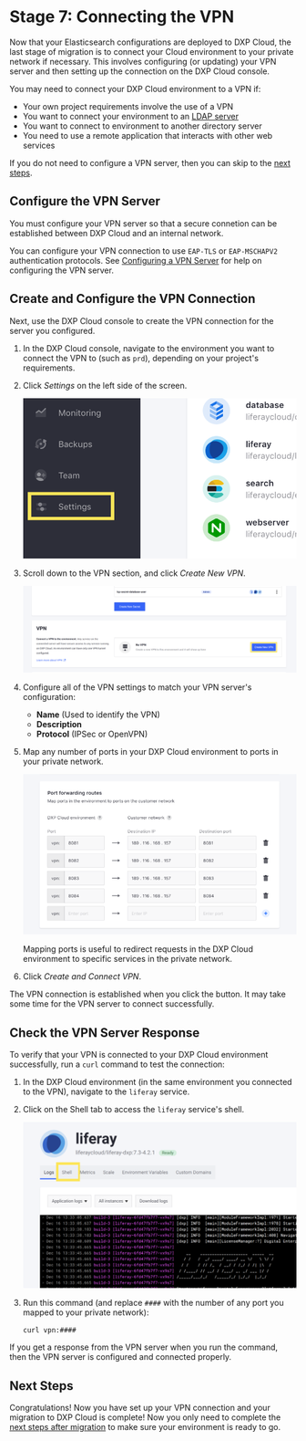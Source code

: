 # Stage 7: Connecting the VPN

Now that your Elasticsearch configurations are deployed to DXP Cloud, the last stage of migration is to connect your Cloud environment to your private network if necessary. This involves configuring (or updating) your VPN server and then setting up the connection on the DXP Cloud console.

You may need to connect your DXP Cloud environment to a VPN if:

* Your own project requirements involve the use of a VPN
* You want to connect your environment to an [LDAP server](https://learn.liferay.com/dxp/latest/en/users-and-permissions/connecting-to-a-user-directory/connecting-to-an-ldap-directory.html?highlight=ldap)
* You want to connect to environment to another directory server
* You need to use a remote application that interacts with other web services

If you do not need to configure a VPN server, then you can skip to the [next steps](#next-steps).

## Configure the VPN Server

You must configure your VPN server so that a secure connetion can be established between DXP Cloud and an internal network.

You can configure your VPN connection to use `EAP-TLS` or `EAP-MSCHAPV2` authentication protocols. See [Configuring a VPN Server](../infrastructure-and-operations/networking/configuring-a-vpn-server.md) for help on configuring the VPN server.

## Create and Configure the VPN Connection

Next, use the DXP Cloud console to create the VPN connection for the server you configured.

1. In the DXP Cloud console, navigate to the environment you want to connect the VPN to (such as `prd`), depending on your project's requirements.

1. Click *Settings* on the left side of the screen.

    ![Navigate to the Settings menu to access VPN configuration settings.](./connecting-the-vpn/images/01.png)

1. Scroll down to the VPN section, and click *Create New VPN*.

    ![Click Create New VPN to begin configuring the VPN connection settings.](./connecting-the-vpn/images/02.png)

1. Configure all of the VPN settings to match your VPN server's configuration:

    * **Name** (Used to identify the VPN)
    * **Description**
    * **Protocol** (IPSec or OpenVPN)

1. Map any number of ports in your DXP Cloud environment to ports in your private network.

    ![Map ports in your Cloud environment to your VPN's ports using these fields.](./connecting-the-vpn/images/03.png)

    Mapping ports is useful to redirect requests in the DXP Cloud environment to specific services in the private network.

1. Click *Create and Connect VPN*.

The VPN connection is established when you click the button. It may take some time for the VPN server to connect successfully.

## Check the VPN Server Response

To verify that your VPN is connected to your DXP Cloud environment successfully, run a `curl` command to test the connection:

1. In the DXP Cloud environment (in the same environment you connected to the VPN), navigate to the `liferay` service.

1. Click on the Shell tab to access the `liferay` service's shell.

    ![Use the liferay service's shell to check the VPN connection.](./connecting-the-vpn/images/04.png)

1. Run this command (and replace `####` with the number of any port you mapped to your private network):

    ```bash
    curl vpn:####
    ```

If you get a response from the VPN server when you run the command, then the VPN server is configured and connected properly.

## Next Steps

Congratulations! Now you have set up your VPN connection and your migration to DXP Cloud is complete! Now you only need to complete the [next steps after migration](./next-steps-after-migration.md) to make sure your environment is ready to go.
